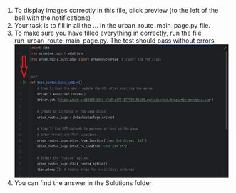 1. To display images correctly in this file, click preview (to the left of the bell with the notifications)
2. Your task is to fill in all the ... in the urban_route_main_page.py file.
3. To make sure you have filled everything in correctly, run the file run_urban_route_main_page.py.
   The test should pass without errors
   <img alt="img_1.png" height="300" src="../images/img1_creating_a_pom.png" width="600"/>
4. You can find the answer in the Solutions folder
